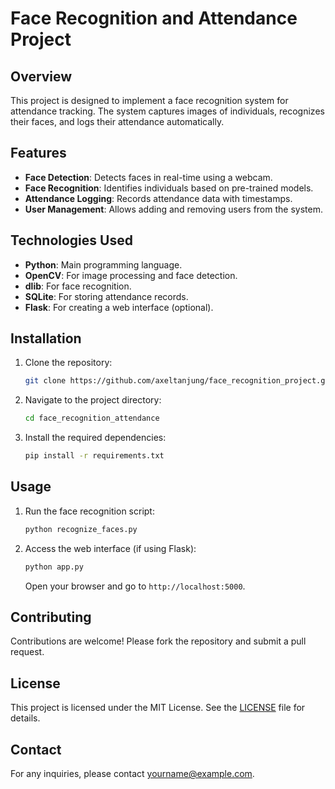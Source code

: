 # Face Recognition and Attendance Project

## Overview
This project is designed to implement a face recognition system for attendance tracking. The system captures images of individuals, recognizes their faces, and logs their attendance automatically.

## Features
- **Face Detection**: Detects faces in real-time using a webcam.
- **Face Recognition**: Identifies individuals based on pre-trained models.
- **Attendance Logging**: Records attendance data with timestamps.
- **User Management**: Allows adding and removing users from the system.

## Technologies Used
- **Python**: Main programming language.
- **OpenCV**: For image processing and face detection.
- **dlib**: For face recognition.
- **SQLite**: For storing attendance records.
- **Flask**: For creating a web interface (optional).

## Installation
1. Clone the repository:
    ```bash
    git clone https://github.com/axeltanjung/face_recognition_project.git
    ```
2. Navigate to the project directory:
    ```bash
    cd face_recognition_attendance
    ```
3. Install the required dependencies:
    ```bash
    pip install -r requirements.txt
    ```

## Usage
1. Run the face recognition script:
    ```bash
    python recognize_faces.py
    ```
2. Access the web interface (if using Flask):
    ```bash
    python app.py
    ```
    Open your browser and go to `http://localhost:5000`.

## Contributing
Contributions are welcome! Please fork the repository and submit a pull request.

## License
This project is licensed under the MIT License. See the [LICENSE](LICENSE) file for details.

## Contact
For any inquiries, please contact [yourname@example.com](mailto:yourname@example.com).